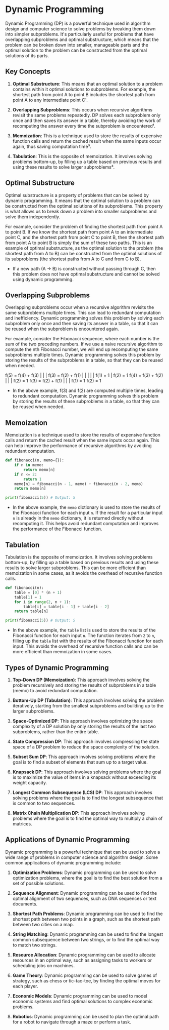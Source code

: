 # Dynamic Programming

Dynamic Programming (DP) is a powerful technique used in algorithm design and computer science to solve problems by breaking them down into simpler subproblems. It's particularly useful for problems that have overlapping subproblems and optimal substructure, which means that the problem can be broken down into smaller, manageable parts and the optimal solution to the problem can be constructed from the optimal solutions of its parts.

## Key Concepts

1. **Optimal Substructure**: This means that an optimal solution to a problem contains within it optimal solutions to subproblems. For example, the shortest path from point A to point B includes the shortest path from point A to any intermediate point C¹.

2. **Overlapping Subproblems**: This occurs when recursive algorithms revisit the same problems repeatedly. DP solves each subproblem only once and then saves its answer in a table, thereby avoiding the work of recomputing the answer every time the subproblem is encountered¹.

3. **Memoization**: This is a technique used to store the results of expensive function calls and return the cached result when the same inputs occur again, thus saving computation time³.

4. **Tabulation**: This is the opposite of memoization. It involves solving problems bottom-up, by filling up a table based on previous results and using these results to solve larger subproblems³.

## Optimal Substructure

Optimal substructure is a property of problems that can be solved by dynamic programming. It means that the optimal solution to a problem can be constructed from the optimal solutions of its subproblems. This property is what allows us to break down a problem into smaller subproblems and solve them independently.

For example, consider the problem of finding the shortest path from point A to point B. If we know the shortest path from point A to an intermediate point C, and the shortest path from point C to point B, then the shortest path from point A to point B is simply the sum of these two paths. This is an example of optimal substructure, as the optimal solution to the problem (the shortest path from A to B) can be constructed from the optimal solutions of its subproblems (the shortest paths from A to C and from C to B).

- If a new path (A -> B) is constructed without passing through C, then this problem does not have optimal substructure and cannot be solved using dynamic programming.

## Overlapping Subproblems

Overlapping subproblems occur when a recursive algorithm revisits the same subproblems multiple times. This can lead to redundant computation and inefficiency. Dynamic programming solves this problem by solving each subproblem only once and then saving its answer in a table, so that it can be reused when the subproblem is encountered again.

For example, consider the Fibonacci sequence, where each number is the sum of the two preceding numbers. If we use a naive recursive algorithm to compute the nth Fibonacci number, we will end up recomputing the same subproblems multiple times. Dynamic programming solves this problem by storing the results of the subproblems in a table, so that they can be reused when needed.

f(5) = f(4) + f(3)
        |     |
        |    f(3) =  f(2) + f(1)
        |            |     |
        |            |     f(1) = 1
        |            f(2) = 1
        f(4) =  f(3) + f(2)
                |     |
                |    f(2) = 1
                f(3) =  f(2) + f(1)
                        |     |
                        |     f(1) = 1
                        f(2) = 1

- In the above example, f(3) and f(2) are computed multiple times, leading to redundant computation. Dynamic programming solves this problem by storing the results of these subproblems in a table, so that they can be reused when needed.

## Memoization

Memoization is a technique used to store the results of expensive function calls and return the cached result when the same inputs occur again. This can help improve the performance of recursive algorithms by avoiding redundant computation.

```python
def fibonacci(n, memo={}):
    if n in memo:
        return memo[n]
    if n <= 2:
        return 1
    memo[n] = fibonacci(n - 1, memo) + fibonacci(n - 2, memo)
    return memo[n]

print(fibonacci(5)) # Output: 5

```

- In the above example, the `memo` dictionary is used to store the results of the Fibonacci function for each input `n`. If the result for a particular input `n` is already in the `memo` dictionary, it is returned directly without recomputing it. This helps avoid redundant computation and improves the performance of the Fibonacci function.

## Tabulation

Tabulation is the opposite of memoization. It involves solving problems bottom-up, by filling up a table based on previous results and using these results to solve larger subproblems. This can be more efficient than memoization in some cases, as it avoids the overhead of recursive function calls.

```python
def fibonacci(n):
    table = [0] * (n + 1)
    table[1] = 1
    for i in range(2, n + 1):
        table[i] = table[i - 1] + table[i - 2]
    return table[n]

print(fibonacci(5)) # Output: 5

```

- In the above example, the `table` list is used to store the results of the Fibonacci function for each input `n`. The function iterates from `2` to `n`, filling up the `table` list with the results of the Fibonacci function for each input. This avoids the overhead of recursive function calls and can be more efficient than memoization in some cases.

## Types of Dynamic Programming

1. **Top-Down DP (Memoization)**: This approach involves solving the problem recursively and storing the results of subproblems in a table (memo) to avoid redundant computation.

2. **Bottom-Up DP (Tabulation)**: This approach involves solving the problem iteratively, starting from the smallest subproblems and building up to the larger subproblems.

3. **Space-Optimized DP**: This approach involves optimizing the space complexity of a DP solution by only storing the results of the last two subproblems, rather than the entire table.

4. **State Compression DP**: This approach involves compressing the state space of a DP problem to reduce the space complexity of the solution.

5. **Subset Sum DP**: This approach involves solving problems where the goal is to find a subset of elements that sum up to a target value.

6. **Knapsack DP**: This approach involves solving problems where the goal is to maximize the value of items in a knapsack without exceeding its weight capacity.

7. **Longest Common Subsequence (LCS) DP**: This approach involves solving problems where the goal is to find the longest subsequence that is common to two sequences.

8. **Matrix Chain Multiplication DP**: This approach involves solving problems where the goal is to find the optimal way to multiply a chain of matrices.

## Applications of Dynamic Programming

Dynamic programming is a powerful technique that can be used to solve a wide range of problems in computer science and algorithm design. Some common applications of dynamic programming include:

1. **Optimization Problems**: Dynamic programming can be used to solve optimization problems, where the goal is to find the best solution from a set of possible solutions.

2. **Sequence Alignment**: Dynamic programming can be used to find the optimal alignment of two sequences, such as DNA sequences or text documents.

3. **Shortest Path Problems**: Dynamic programming can be used to find the shortest path between two points in a graph, such as the shortest path between two cities on a map.

4. **String Matching**: Dynamic programming can be used to find the longest common subsequence between two strings, or to find the optimal way to match two strings.

5. **Resource Allocation**: Dynamic programming can be used to allocate resources in an optimal way, such as assigning tasks to workers or scheduling jobs on machines.

6. **Game Theory**: Dynamic programming can be used to solve games of strategy, such as chess or tic-tac-toe, by finding the optimal moves for each player.

7. **Economic Models**: Dynamic programming can be used to model economic systems and find optimal solutions to complex economic problems.

8. **Robotics**: Dynamic programming can be used to plan the optimal path for a robot to navigate through a maze or perform a task.
